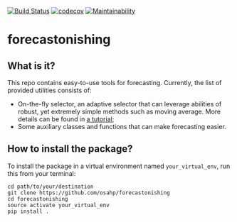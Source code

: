 [![Build Status](https://travis-ci.org/osahp/forecastonishing.svg?branch=master)](https://travis-ci.org/osahp/forecastonishing)
[![codecov](https://codecov.io/gh/osahp/forecastonishing/branch/master/graph/badge.svg)](https://codecov.io/gh/osahp/forecastonishing)
[![Maintainability](https://api.codeclimate.com/v1/badges/100728fb63ccafd59b27/maintainability)](https://codeclimate.com/github/osahp/forecastonishing/maintainability)

# forecastonishing

## What is it?
This repo contains easy-to-use tools for forecasting. Currently, the list of provided utilities consists of:
* On-the-fly selector, an adaptive selector that can leverage abilities of robust, yet extremely simple methods such as moving average. More details can be found in [a tutorial](https://github.com/osahp/forecastonishing/blob/master/docs/on_the_fly_selector_demo.ipynb);
* Some auxiliary classes and functions that can make forecasting easier.

## How to install the package?
To install the package in a virtual environment named `your_virtual_env`, run this from your terminal:
```
cd path/to/your/destination
git clone https://github.com/osahp/forecastonishing
cd forecastonishing
source activate your_virtual_env
pip install .
```
